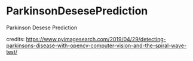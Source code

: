 # ParkinsonDesesePrediction
Parkinson Desese Prediction

credits: https://www.pyimagesearch.com/2019/04/29/detecting-parkinsons-disease-with-opencv-computer-vision-and-the-spiral-wave-test/
